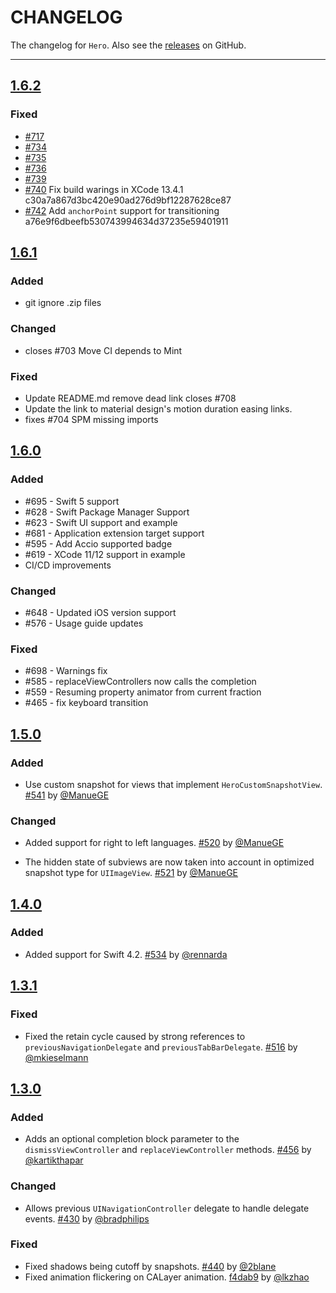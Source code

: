 # CHANGELOG

The changelog for `Hero`. Also see the [releases](https://github.com/HeroTransitions/Hero/releases) on GitHub.

--------------------------------------
## [1.6.2](https://github.com/HeroTransitions/Hero/releases/tag/1.6.2)

### Fixed

- [#717](https://github.com/HeroTransitions/Hero/issues/717)
- [#734](https://github.com/HeroTransitions/Hero/issues/734)
- [#735](https://github.com/HeroTransitions/Hero/issues/735)
- [#736](https://github.com/HeroTransitions/Hero/issues/736)
- [#739](https://github.com/HeroTransitions/Hero/issues/739)
- [#740](https://github.com/HeroTransitions/Hero/issues/740) Fix build warings in XCode 13.4.1 c30a7a867d3bc420e90ad276d9bf12287628ce87
- [#742](https://github.com/HeroTransitions/Hero/issues/742) Add `anchorPoint` support for transitioning a76e9f6dbeefb530743994634d37235e59401911


## [1.6.1](https://github.com/HeroTransitions/Hero/releases/tag/1.6.1)

### Added

- git ignore .zip files

### Changed

- closes #703 Move CI depends to Mint
### Fixed

- Update README.md remove dead link closes #708
- Update the link to material design's motion duration easing links.
- fixes #704 SPM missing imports

## [1.6.0](https://github.com/HeroTransitions/Hero/releases/tag/1.6.0)
### Added

- #695 - Swift 5 support
- #628 - Swift Package Manager Support
- #623 - Swift UI support and example
- #681 - Application extension target support
- #595 - Add Accio supported badge
- #619 - XCode 11/12 support in example
- CI/CD improvements
### Changed

- #648 - Updated iOS version support
- #576 - Usage guide updates

### Fixed

- #698 - Warnings fix
- #585 - replaceViewControllers now calls the completion
- #559 - Resuming property animator from current fraction
- #465 - fix keyboard transition

## [1.5.0](https://github.com/HeroTransitions/Hero/releases/tag/1.5.0)
### Added

- Use custom snapshot for views that implement `HeroCustomSnapshotView`.
[#541](https://github.com/HeroTransitions/Hero/pull/541) by [@ManueGE](https://github.com/ManueGE)

### Changed

- Added support for right to left languages.
[#520](https://github.com/HeroTransitions/Hero/pull/520) by [@ManueGE](https://github.com/ManueGE)

- The hidden state of subviews are now taken into account in optimized snapshot type for `UIImageView`.
[#521](https://github.com/HeroTransitions/Hero/pull/521) by [@ManueGE](https://github.com/ManueGE)

## [1.4.0](https://github.com/HeroTransitions/Hero/releases/tag/1.4.0)

### Added

- Added support for Swift 4.2.
[#534](https://github.com/HeroTransitions/Hero/pull/534) by [@rennarda](https://github.com/rennarda)

## [1.3.1](https://github.com/HeroTransitions/Hero/releases/tag/1.3.1)

### Fixed

- Fixed the retain cycle caused by strong references to `previousNavigationDelegate` and `previousTabBarDelegate`.
[#516](https://github.com/HeroTransitions/Hero/pull/516) by [@mkieselmann](https://github.com/mkieselmann)

## [1.3.0](https://github.com/HeroTransitions/Hero/releases/tag/1.3.0)

### Added
- Adds an optional completion block parameter to the `dismissViewController` and `replaceViewController` methods.
[#456](https://github.com/HeroTransitions/Hero/pull/456) by [@kartikthapar](https://github.com/kartikthapar)

### Changed
- Allows previous `UINavigationController` delegate to handle delegate events.
[#430](https://github.com/HeroTransitions/Hero/pull/430) by [@bradphilips](https://github.com/bradphilips)

### Fixed
- Fixed shadows being cutoff by snapshots. 
[#440](https://github.com/HeroTransitions/Hero/pull/440) by [@2blane](https://github.com/2blane)
- Fixed animation flickering on CALayer animation.
[f4dab9](https://github.com/HeroTransitions/Hero/commit/f4dab9ed2ab88ae065605199d5aca7706b07c2ad) by [@lkzhao](https://github.com/lkzhao)
